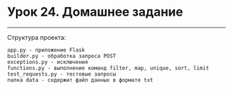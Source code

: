 # Урок 24. Домашнее задание

***
Структура проекта:
```
app.py - приложение Flask
builder.py - обработка запроса POST
exceptions.py - исключения
functions.py - выполнение команд filter, map, unique, sort, limit
test_requests.py - тестовые запросы
папка data - содержит файл данных в формате txt
```
